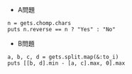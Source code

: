 - A問題
```
n = gets.chomp.chars
puts n.reverse == n ? "Yes" : "No"
```

- B問題
```
a, b, c, d = gets.split.map(&:to_i)
puts [[b, d].min - [a, c].max, 0].max
```
